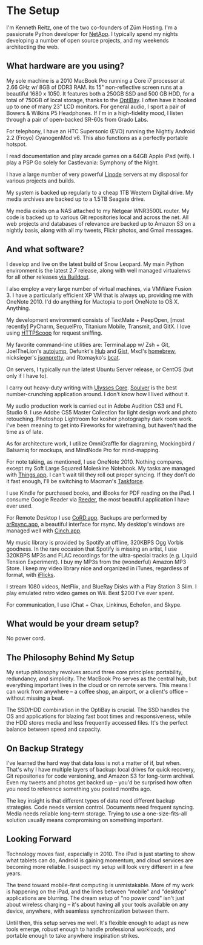 # The Setup

I'm Kenneth Reitz, one of the two co-founders of Züm Hosting. I'm a passionate Python developer for [NetApp](http://netapp.com). I typically spend my nights developing a number of open source projects, and my weekends architecting the web.

## What hardware are you using?

My sole machine is a 2010 MacBook Pro running a Core i7 processor at 2.66 GHz w/ 8GB of DDR3 RAM. Its 15" non-reflective screen runs at a beautiful 1680 x 1050. It features both a 250GB SSD and 500 GB HDD, for a total of 750GB of local storage, thanks to the [OptiBay](http://www.mcetech.com/optibay/). I often have it hooked up to one of many 23" LCD monitors. For general audio, I sport a pair of Bowers & Wilkins P5 Headphones. If I'm in a high-fidelity mood, I listen through a pair of open-backed SR-60s from Grado Labs.

For telephony, I have an HTC Supersonic (EVO) running the Nightly Android 2.2 (Froyo) CyanogenMod v6. This also functions as a perfectly portable hotspot.

I read documentation and play arcade games on a 64GB Apple iPad (wifi). I play a PSP Go solely for Castlevania: Symphony of the Night.

I have a large number of very powerful [Linode](http://www.linode.com/?r=7bd5ecafdec13147c6019ca1c90884dbf994d67f) servers at my disposal for various projects and builds.

My system is backed up regularly to a cheap 1TB Western Digital drive. My media archives are backed up to a 1.5TB Seagate drive.

My media exists on a NAS attached to my Netgear WNR3500L router. My code is backed up to various Git repositories local and across the net. All web projects and databases of relevance are backed up to Amazon S3 on a nightly basis, along with all my tweets, Flickr photos, and Gmail messages.

## And what software?

I develop and live on the latest build of Snow Leopard. My main Python environment is the latest 2.7 release, along with well managed virtualenvs for all other releases [via Buildout](http://blog.mfabrik.com/2010/07/16/easily-install-all-python-versions-under-linux-and-osx-using-collective-buildout-python/).

I also employ a very large number of virtual machines, via VMWare Fusion 3. I have a particularly efficient XP VM that is always up, providing me with OneNote 2010. I'd do anything for Mactopia to port OneNote to OS X. Anything.

My development environment consists of TextMate + PeepOpen, [most recently] PyCharm, SequelPro, Titanium Mobile, Transmit, and GitX. I love using [HTTPScoop](http://www.tuffcode.com/) for request sniffing.

My favorite command-line utilities are: Terminal.app w/ Zsh + Git, JoelTheLion's [autojump](http://github.com/joelthelion/autojump), Defunkt's [Hub](http://github.com/defunkt/hub) and [Gist](http://github.com/defunkt/gist), Mxcl's [homebrew](http://mxcl.github.com/homebrew/), nicksieger's [jsonpretty](http://github.com/nicksieger/jsonpretty), and Rtomayko's [bcat](http://github.com/rtomayko/bcat).

On servers, I typically run the latest Ubuntu Server release, or CentOS (but only if I have to).

I carry out heavy-duty writing with [Ulysses Core](http://www.the-soulmen.com/ulyssescore/). [Soulver](http://www.acqualia.com/soulver/) is the best number-crunching application around. I don't know how I lived without it.

My audio production work is carried out in Adobe Audition CS3 and FL Studio 9. I use Adobe CS5 Master Collection for light design work and photo retouching. Photoshop Lightroom for kosher photography dark room work. I've been meaning to get into Fireworks for wireframing, but haven't had the time as of late.

As for architecture work, I utilize OmniGraffle for diagraming, Mockingbird / Balsamiq for mockups, and MindNode Pro for mind-mapping.

For note taking, as mentioned, I use OneNote 2010. Nothing compares, except my Soft Large Squared Moleskine Notebook. My tasks are managed with [Things.app](http://culturedcode.com/things/). I can't wait till they roll out proper syncing. If they don't do it fast enough, I'll be switching to Macman's [Taskforce](http://www.taskforceapp.com/).

I use Kindle for purchased books, and iBooks for PDF reading on the iPad. I consume Google Reader via [Reeder](http://reederapp.com/ipad/), the most beautiful application I have ever used.

For Remote Desktop I use [CoRD.app](http://cord.sourceforge.net/). Backups are performed by [arRsync.app](http://arrsync.sourceforge.net/), a beautiful interface for rsync. My desktop's windows are managed well with [Cinch.app](http://www.irradiatedsoftware.com/cinch/).

My music library is provided by Spotify at offline, 320KBPS Ogg Vorbis goodness. In the rare occasion that Spotify is missing an artist, I use 320KBPS MP3s and FLAC recordings for the ultra-special tracks (e.g. Liquid Tension Experiment). I buy my MP3s from the (wonderful) Amazon MP3 Store. I keep my video library nice and organized in iTunes, regardless of format, with [iFlicks](http://www.iflicksapp.com/).

I stream 1080 videos, NetFlix, and BlueRay Disks with a Play Station 3 Slim. I play emulated retro video games on Wii. Best $200 I've ever spent.

For communication, I use iChat + Chax, Linkinus, Echofon, and Skype.

## What would be your dream setup?

No power cord.

## The Philosophy Behind My Setup

My setup philosophy revolves around three core principles: portability, redundancy, and simplicity. The MacBook Pro serves as the central hub, but everything important lives in the cloud or on remote servers. This means I can work from anywhere – a coffee shop, an airport, or a client's office – without missing a beat.

The SSD/HDD combination in the OptiBay is crucial. The SSD handles the OS and applications for blazing fast boot times and responsiveness, while the HDD stores media and less frequently accessed files. It's the perfect balance between speed and capacity.

## On Backup Strategy

I've learned the hard way that data loss is not a matter of if, but when. That's why I have multiple layers of backup: local drives for quick recovery, Git repositories for code versioning, and Amazon S3 for long-term archival. Even my tweets and photos get backed up – you'd be surprised how often you need to reference something you posted months ago.

The key insight is that different types of data need different backup strategies. Code needs version control. Documents need frequent syncing. Media needs reliable long-term storage. Trying to use a one-size-fits-all solution usually means compromising on something important.

## Looking Forward

Technology moves fast, especially in 2010. The iPad is just starting to show what tablets can do, Android is gaining momentum, and cloud services are becoming more reliable. I suspect my setup will look very different in a few years.

The trend toward mobile-first computing is unmistakable. More of my work is happening on the iPad, and the lines between "mobile" and "desktop" applications are blurring. The dream setup of "no power cord" isn't just about wireless charging – it's about having all your tools available on any device, anywhere, with seamless synchronization between them.

Until then, this setup serves me well. It's flexible enough to adapt as new tools emerge, robust enough to handle professional workloads, and portable enough to take anywhere inspiration strikes.